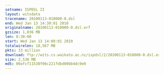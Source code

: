 ```yaml
---
setname: ISPDSL II
layout: witsdata
tracename: 20100113-010000-0.dsl
end: Wed Jan 13 14:30:01 2010
originalname: 20100113-010000-0.dsl.erf
gzsize: 1,036 MB
len: 0:30:00
start: Wed Jan 13 14:00:01 2010
totalwirelen: 18,567 MB
pkts: 33 million
download: ftp://wits.cs.waikato.ac.nz/ispdsl/2/20100113-010000-0.dsl.erf.gz
size: 2,530 MB
md5: 00afcf11538f06c221fdbd00bb4dc9e0
---
```

